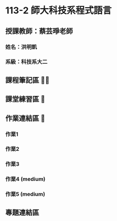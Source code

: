 # 113-2 師大科技系程式語言
## 授課教師：蔡芸琤老師
### 姓名：洪明凱
### 系級：科技系大二

## 課程筆記區 ✍🏻

## 課堂練習區 📖

## 作業連結區 📝
### 作業1
### 作業2
### 作業3
### 作業4 (medium)
### 作業5 (medium)

## 專題連結區

